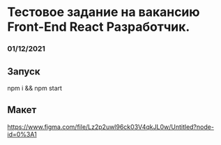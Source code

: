 # Тестовое задание на вакансию Front-End React Разработчик. 
### 01/12/2021

## Запуск
npm i && npm start

## Макет
https://www.figma.com/file/Lz2p2uwl96ck03V4qkJL0w/Untitled?node-id=0%3A1